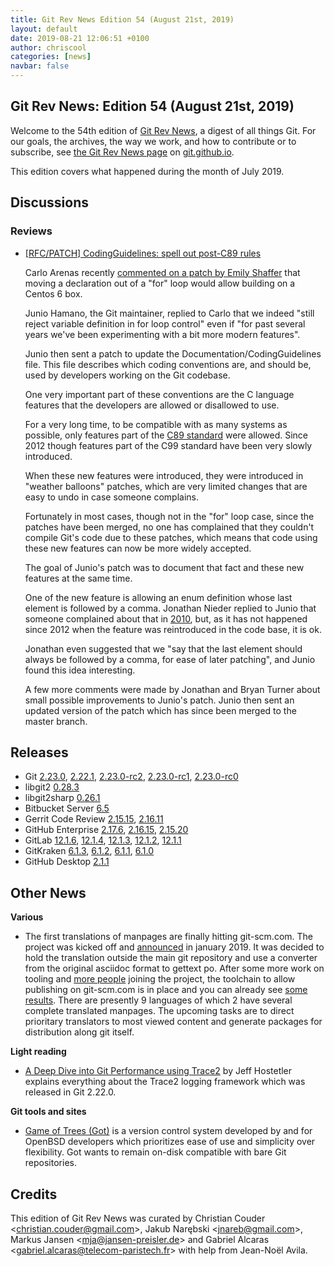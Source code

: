 ```yaml
---
title: Git Rev News Edition 54 (August 21st, 2019)
layout: default
date: 2019-08-21 12:06:51 +0100
author: chriscool
categories: [news]
navbar: false
---
```


## Git Rev News: Edition 54 (August 21st, 2019)

Welcome to the 54th edition of [Git Rev News](https://git.github.io/rev_news/rev_news/),
a digest of all things Git. For our goals, the archives, the way we work, and how to contribute or to
subscribe, see [the Git Rev News page](https://git.github.io/rev_news/rev_news/) on [git.github.io](http://git.github.io).

This edition covers what happened during the month of July 2019.

## Discussions

<!---
### General
-->

### Reviews

* [[RFC/PATCH] CodingGuidelines: spell out post-C89 rules](https://public-inbox.org/git/xmqq4l3l520f.fsf_-_@gitster-ct.c.googlers.com/)

  Carlo Arenas recently [commented on a patch by Emily Shaffer](https://public-inbox.org/git/CAPUEspgjSAqHUP2vsCCjqG8b0QkWdgoAByh4XdqsThQMt=V38w@mail.gmail.com/)
  that moving a declaration out of a "for" loop would allow building on
  a Centos 6 box.

  Junio Hamano, the Git maintainer, replied to Carlo that we indeed
  "still reject variable definition in for loop control" even if "for
  past several years we've been experimenting with a bit more modern
  features".

  Junio then sent a patch to update the Documentation/CodingGuidelines
  file. This file describes which coding conventions are, and should
  be, used by developers working on the Git codebase.

  One very important part of these conventions are the C language
  features that the developers are allowed or disallowed to use.

  For a very long time, to be compatible with as many systems as
  possible, only features part of the
  [C89 standard](https://en.wikipedia.org/wiki/ANSI_C) were
  allowed. Since 2012 though features part of the C99 standard have
  been very slowly introduced.

  When these new features were introduced, they were introduced in
  "weather balloons" patches, which are very limited changes that are
  easy to undo in case someone complains.

  Fortunately in most cases, though not in the "for" loop case, since
  the patches have been merged, no one has complained that they
  couldn't compile Git's code due to these patches, which means that
  code using these new features can now be more widely accepted.

  The goal of Junio's patch was to document that fact and these new
  features at the same time.

  One of the new feature is allowing an enum definition whose last
  element is followed by a comma. Jonathan Nieder replied to Junio
  that someone complained about that in [2010](https://public-inbox.org/git/20100311163235.GC7877@thor.il.thewrittenword.com/),
  but, as it has not happened since 2012 when the feature was
  reintroduced in the code base, it is ok.

  Jonathan even suggested that we "say that the last element should
  always be followed by a comma, for ease of later patching", and
  Junio found this idea interesting.

  A few more comments were made by Jonathan and Bryan Turner about
  small possible improvements to Junio's patch. Junio then sent an
  updated version of the patch which has since been merged to the
  master branch.

<!---
### Support
-->

<!---
## Developer Spotlight:
-->

## Releases

+ Git [2.23.0](https://public-inbox.org/git/xmqqy2zszuz7.fsf@gitster-ct.c.googlers.com/),
[2.22.1](https://public-inbox.org/git/xmqqh86m9npi.fsf@gitster-ct.c.googlers.com/),
[2.23.0-rc2](https://public-inbox.org/git/xmqqk1bmcf3q.fsf@gitster-ct.c.googlers.com/),
[2.23.0-rc1](https://public-inbox.org/git/xmqq36ijjk8i.fsf@gitster-ct.c.googlers.com/),
[2.23.0-rc0](https://public-inbox.org/git/xmqqh874tssp.fsf@gitster-ct.c.googlers.com/)
+ libgit2 [0.28.3](https://github.com/libgit2/libgit2/releases/tag/v0.28.3)
+ libgit2sharp [0.26.1](https://github.com/libgit2/libgit2sharp/releases/tag/v0.26.1)
+ Bitbucket Server [6.5](https://confluence.atlassian.com/bitbucketserver/bitbucket-server-release-notes-872139866.html)
+ Gerrit Code Review [2.15.15](https://www.gerritcodereview.com/2.15.html#21515),
[2.16.11](https://www.gerritcodereview.com/2.16.html#21611)
+ GitHub Enterprise [2.17.6](https://enterprise.github.com/releases/2.17.6/notes),
[2.16.15](https://enterprise.github.com/releases/2.16.15/notes),
[2.15.20](https://enterprise.github.com/releases/2.15.20/notes)
+ GitLab [12.1.6](https://about.gitlab.com/2019/08/12/critical-security-release-gitlab-12-dot-1-dot-6-released/),
[12.1.4](https://about.gitlab.com/2019/08/06/gitlab-12-1-4-released/),
[12.1.3](https://about.gitlab.com/2019/07/31/gitlab-12-1-3-released/),
[12.1.2](https://about.gitlab.com/2019/07/29/security-release-gitlab-12-dot-1-dot-2-released/),
[12.1.1](https://about.gitlab.com/2019/07/24/gitlab-12-1-1-released/)
+ GitKraken [6.1.3](https://support.gitkraken.com/release-notes/current),
[6.1.2](https://support.gitkraken.com/release-notes/current),
[6.1.1](https://support.gitkraken.com/release-notes/current),
[6.1.0](https://support.gitkraken.com/release-notes/current)
+ GitHub Desktop [2.1.1](https://desktop.github.com/release-notes/)

## Other News

__Various__

* The first translations of manpages are finally hitting git-scm.com. The project was kicked off and [announced](https://public-inbox.org/git/1992944.NOdEsaAZKb@cayenne/) in january 2019. It was decided to hold the translation outside the main git repository and use a converter from the original asciidoc format to gettext po. After some more work on tooling and [more people](https://public-inbox.org/git/CAHtYWY4g4BYDr_z7pfS-p=aX_YkVo4HzGR1Dsytn4RkzBo0GjA@mail.gmail.com/) joining the project, the toolchain to allow publishing on git-scm.com is in place and you can already see [some results](https://git-scm.com/docs/git-add/pt_BR). There are presently 9 languages of which 2 have several complete translated manpages. The upcoming tasks are to direct prioritary translators to most viewed content and generate packages for distribution along git itself.

__Light reading__

* [A Deep Dive into Git Performance using Trace2](https://devblogs.microsoft.com/devops/a-deep-dive-into-git-performance-using-trace2/)
  by Jeff Hostetler explains everything about the Trace2 logging framework which was released in Git 2.22.0.

__Git tools and sites__

* [Game of Trees (Got)](https://gameoftrees.org/index.html) is a
  version control system developed by and for OpenBSD developers which
  prioritizes ease of use and simplicity over flexibility. Got wants
  to remain on-disk compatible with bare Git repositories.

## Credits

This edition of Git Rev News was curated by
Christian Couder &lt;<christian.couder@gmail.com>&gt;,
Jakub Narębski &lt;<jnareb@gmail.com>&gt;,
Markus Jansen &lt;<mja@jansen-preisler.de>&gt; and
Gabriel Alcaras &lt;<gabriel.alcaras@telecom-paristech.fr>&gt;
with help from Jean-Noël Avila.
